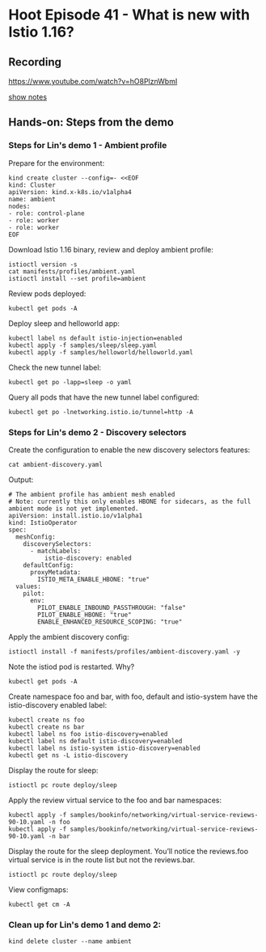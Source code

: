 # Hoot Episode 41 - What is new with Istio 1.16?

## Recording ##
 https://www.youtube.com/watch?v=hO8PlznWbmI

[show notes](SHOWNOTES.md)

## Hands-on: Steps from the demo

### Steps for Lin's demo 1 - Ambient profile
Prepare for the environment:

```
kind create cluster --config=- <<EOF
kind: Cluster
apiVersion: kind.x-k8s.io/v1alpha4
name: ambient
nodes:
- role: control-plane
- role: worker
- role: worker
EOF
```

Download Istio 1.16 binary, review and deploy ambient profile:

```
istioctl version -s
cat manifests/profiles/ambient.yaml
istioctl install --set profile=ambient
```

Review pods deployed:
```
kubectl get pods -A
```

Deploy sleep and helloworld app:
```
kubectl label ns default istio-injection=enabled
kubectl apply -f samples/sleep/sleep.yaml
kubectl apply -f samples/helloworld/helloworld.yaml
```

Check the new tunnel label:
```
kubectl get po -lapp=sleep -o yaml
```

Query all pods that have the new tunnel label configured:

```
kubectl get po -lnetworking.istio.io/tunnel=http -A
```

### Steps for Lin's demo 2 - Discovery selectors

Create the configuration to enable the new discovery selectors features:
```
cat ambient-discovery.yaml
```

Output:
```
# The ambient profile has ambient mesh enabled
# Note: currently this only enables HBONE for sidecars, as the full ambient mode is not yet implemented.
apiVersion: install.istio.io/v1alpha1
kind: IstioOperator
spec:
  meshConfig:
    discoverySelectors:
      - matchLabels:
          istio-discovery: enabled
    defaultConfig:
      proxyMetadata:
        ISTIO_META_ENABLE_HBONE: "true"
  values:
    pilot:
      env:
        PILOT_ENABLE_INBOUND_PASSTHROUGH: "false"
        PILOT_ENABLE_HBONE: "true"
        ENABLE_ENHANCED_RESOURCE_SCOPING: "true"
```

Apply the ambient discovery config:

```
istioctl install -f manifests/profiles/ambient-discovery.yaml -y
```

Note the istiod pod is restarted.  Why?

```
kubectl get pods -A
```

Create namespace foo and bar, with foo, default and istio-system have the istio-discovery enabled label:

```
kubectl create ns foo
kubectl create ns bar
kubectl label ns foo istio-discovery=enabled
kubectl label ns default istio-discovery=enabled
kubectl label ns istio-system istio-discovery=enabled
kubectl get ns -L istio-discovery
```

Display the route for sleep:
```
istioctl pc route deploy/sleep
```

Apply the review virtual service to the foo and bar namespaces:

```
kubectl apply -f samples/bookinfo/networking/virtual-service-reviews-90-10.yaml -n foo
kubectl apply -f samples/bookinfo/networking/virtual-service-reviews-90-10.yaml -n bar
```

Display the route for the sleep deployment. You’ll notice the reviews.foo virtual service is in the route list but not the reviews.bar.
```
istioctl pc route deploy/sleep
```

View configmaps:

```
kubectl get cm -A
```

### Clean up for Lin's demo 1 and demo 2:

```
kind delete cluster --name ambient
```
